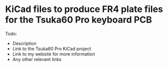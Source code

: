 # KiCad files to produce FR4 plate files for the Tsuka60 Pro keyboard PCB

Todo:
- Description
- Link to the Tsuka60 Pro KiCad project
- Link to my website for more information
- Any other relevant links
